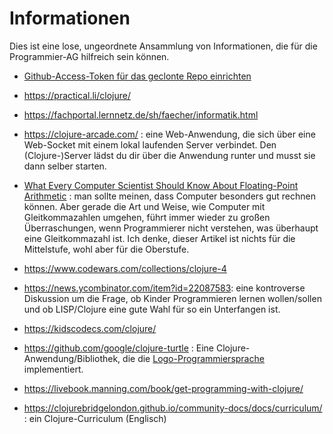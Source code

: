 # Informationen

Dies ist eine lose, ungeordnete Ansammlung von Informationen, die für die
Programmier-AG hilfreich sein können.

* [Github-Access-Token für das geclonte Repo einrichten](https://levelup.gitconnected.com/fix-password-authentication-github-3395e579ce74)

* https://practical.li/clojure/

* https://fachportal.lernnetz.de/sh/faecher/informatik.html

* https://clojure-arcade.com/ : eine Web-Anwendung, die sich über eine
  Web-Socket mit einem lokal laufenden Server verbindet. Den (Clojure-)Server
  lädst du dir über die Anwendung runter und musst sie dann selber starten.

* [What Every Computer Scientist Should Know About Floating-Point
  Arithmetic](https://docs.oracle.com/cd/E19957-01/806-3568/ncg_goldberg.html) :
  man sollte meinen, dass Computer besonders gut rechnen können. Aber gerade die
  Art und Weise, wie Computer mit Gleitkommazahlen umgehen, führt immer wieder
  zu großen Überraschungen, wenn Programmierer nicht verstehen, was überhaupt
  eine Gleitkommazahl ist. Ich denke, dieser Artikel ist nichts für die
  Mittelstufe, wohl aber für die Oberstufe.

* https://www.codewars.com/collections/clojure-4

* https://news.ycombinator.com/item?id=22087583: eine kontroverse Diskussion um
  die Frage, ob Kinder Programmieren lernen wollen/sollen und ob LISP/Clojure
  eine gute Wahl für so ein Unterfangen ist.

* https://kidscodecs.com/clojure/

* https://github.com/google/clojure-turtle : Eine Clojure-Anwendung/Bibliothek,
  die die
  [Logo-Programmiersprache](https://de.wikipedia.org/wiki/Logo_(Programmiersprache))
  implementiert.

* https://livebook.manning.com/book/get-programming-with-clojure/

* https://clojurebridgelondon.github.io/community-docs/docs/curriculum/ : ein
  Clojure-Curriculum (Englisch)
